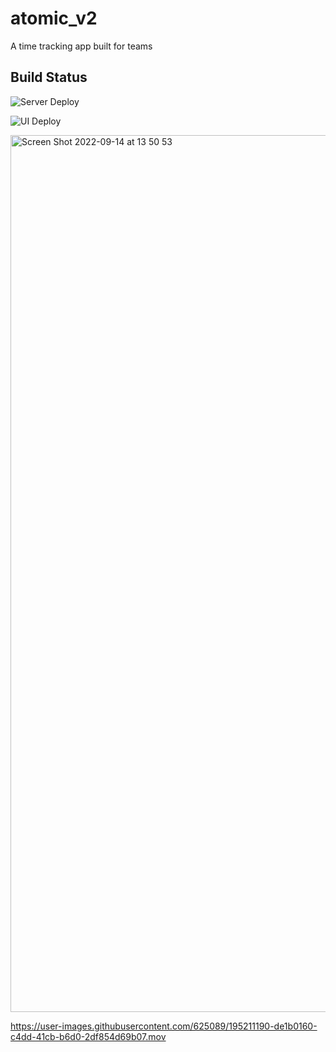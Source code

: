 # atomic_v2
A time tracking app built for teams

## Build Status
![Server Deploy](https://github.com/robsonperassoli/atomic_v2/actions/workflows/deploy-server.yaml/badge.svg)

![UI Deploy](https://github.com/robsonperassoli/atomic_v2/actions/workflows/deploy-ui.yaml/badge.svg)

<img width="1403" alt="Screen Shot 2022-09-14 at 13 50 53" src="https://user-images.githubusercontent.com/625089/190215093-8aaae916-7337-4a19-bb5a-1b4aac02d76a.png">


https://user-images.githubusercontent.com/625089/195211190-de1b0160-c4dd-41cb-b6d0-2df854d69b07.mov

